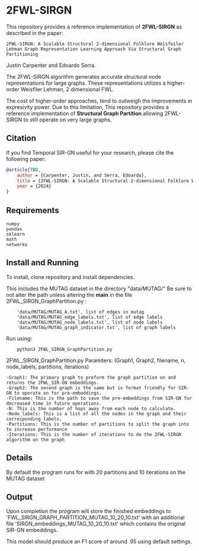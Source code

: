 # 2FWL-SIRGN


This repository provides a reference implementation of **2FWL-SIRGN** as described in the paper:

    2FWL-SIRGN: A Scalable Structural 2-dimensional Folklore Weisfeiler Lehman Graph Representation Learning Approach Via Structural Graph Partitioning

Justin Carpenter and Edoardo Serra.


The 2FWL-SIRGN algorithm generates accurate structural node representations for large graphs. These representations utilizes a higher-order Weisfiler Lehman, 2 dimensional FWL. 

The cost of higher-order approaches, tend to outweigh the improvements in expresivity power. Due to this limitation, This repository provides a reference implementation of **Structural Graph Partition** allowing 2FWL-SIRGN to still operate on very large graphs.

## Citation
If you find Temporal SIR-GN useful for your research, please cite the following paper:
```bibtex
@article{TBD,
	author = {Carpenter, Justin, and Serra, Edoardo},
	title = {2FWL-SIRGN: A Scalable Structural 2-dimensional Folklore Weisfeiler Lehman Graph Representation Learning Approach Via Structural Graph Partitioning},
	year = {2024}
}
```

## Requirements

    numpy
    pandas
    sklearn
    math
    networkx

## Install and Running

To install, clone repository and install dependencies.

This includes the MUTAG dataset in the directory "data/MUTAG/" Be sure to not alter the path unless altering the __main__ in the file 2FWL_SIRGN_GraphPartition.py :

        'data/MUTAG/MUTAG_A.txt', list of edges in mutag
        'data/MUTAG/MUTAG_edge_labels.txt', list of edge labels
        'data/MUTAG/MUTAG_node_labels.txt', list of node labels
        'data/MUTAG/MUTAG_graph_indicator.txt', list of graph labels

Run using:

        python3 2FWL_SIRGN_GraphPartition.py

2FWL_SIRGN_GraphPartition.py Paramiters: (Graph1, Graph2, filename, n, node_labels, partitions, iterations)    
    
    -Graph1: The primary graph to preform the graph partition on and returns the 2FWL_SIR-GN embeddings.             
    -Graph2: The second graph is the same but is format friendly for SIR-GN to operate on for pre-embeddings.        
    -Filename: This is the path to save the pre-embeddings from SIR-GN for decreased time in future operations.      
    -N: This is the number of hops away from each node to calculate.                                                 
    -Node_labels: This is a list of all the nodes in the graph and their corresponding labels.                       
    -Partitions: This is the number of partitions to split the graph into to increase performance                    
    -Iterations: This is the number of iterations to do the 2FWL-SIRGN algorithm on the graph   


## Details

By default the program runs for with 20 partitions and 10 iterations on the MUTAG dataset

## Output

Upon completion the program will store the finished embeddings to 'FWL_SIRGN_GRAPH_PARTITION_MUTAG_10_20_10.txt' with an additional file 'SIRGN_embeddings_MUTAG_10_20_10.txt' which contains the original SIR-GN embeddings. 

This model should produce an F1 score of around .95 using default settings.
